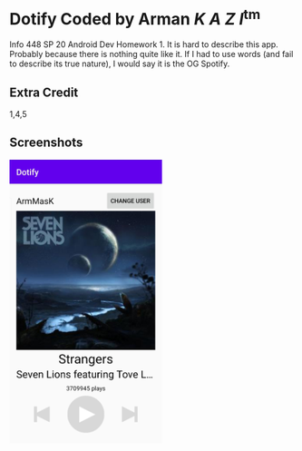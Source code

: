 # Dotify Coded by Arman *K A Z I*<sup>tm</sup>
Info 448 SP 20 Android Dev Homework 1. It is hard to describe this app.
Probably because there is nothing quite like it. If I had to use words (and fail to describe its true nature), 
I would say it is the OG Spotify.

## Extra Credit
1,4,5

## Screenshots
<img src="./screenshot.jpg" alt="Screenshot" height="500" />
